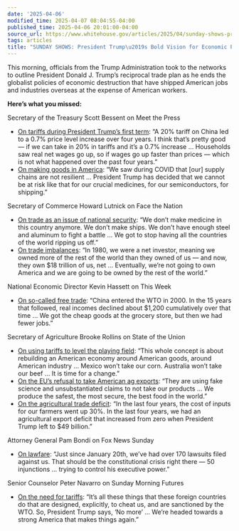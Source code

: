 ```yaml
---
date: '2025-04-06'
modified_time: 2025-04-07 08:04:55-04:00
published_time: 2025-04-06 20:01:00-04:00
source_url: https://www.whitehouse.gov/articles/2025/04/sunday-shows-president-trumps-bold-vision-for-economic-prosperity/
tags: articles
title: "SUNDAY SHOWS: President Trump\u2019s Bold Vision for Economic Prosperity"
---
```

 
This morning, officials from the Trump Administration took to the
networks to outline President Donald J. Trump’s reciprocal trade plan as
he ends the globalist policies of economic destruction that have shipped
American jobs and industries overseas at the expense of American
workers.

**Here’s what you missed:**

Secretary of the Treasury Scott Bessent on Meet the Press

-   [On tariffs during President Trump’s first
    term](https://x.com/RapidResponse47/status/1908880979780862016): “A
    20% tariff on China led to a 0.7% price level increase over four
    years. I think that’s pretty good — if we can take in 20% in tariffs
    and it’s a 0.7% increase … Households saw real net wages go up, so
    if wages go up faster than prices — which is not what happened over
    the past four years.”
-   [On making goods in
    America](https://x.com/RapidResponse47/status/1908879320199680061):
    “We saw during COVID that \[our\] supply chains are not resilient …
    President Trump has decided that we cannot be at risk like that for
    our crucial medicines, for our semiconductors, for shipping.”

Secretary of Commerce Howard Lutnick on Face the Nation

-   [On trade as an issue of national
    security](https://x.com/RapidResponse47/status/1908892078492234008):
    “We don’t make medicine in this country anymore. We don’t make
    ships. We don’t have enough steel and aluminum to fight a battle …
    We got to stop having all the countries of the world ripping us
    off.”
-   [On trade
    imbalances](https://x.com/RapidResponse47/status/1908894715736367457):
    “In 1980, we were a net investor, meaning we owned more of the rest
    of the world than they owned of us — and now, they own $18 trillion
    of us, net … Eventually, we’re not going to own America and we are
    going to be owned by the rest of the world.”

National Economic Director Kevin Hassett on This Week

-   [On so-called free
    trade](https://x.com/RapidResponse47/status/1908883023090659708):
    “China entered the WTO in 2000. In the 15 years that followed, real
    incomes declined about $1,200 cumulatively over that time … We got
    the cheap goods at the grocery store, but then we had fewer jobs.”

Secretary of Agriculture Brooke Rollins on State of the Union

-   [On using tariffs to level the playing
    field](https://x.com/RapidResponse47/status/1908871077519933705):
    “This whole concept is about rebuilding an American economy around
    American goods, around American industry … Mexico won’t take our
    corn. Australia won’t take our beef … It is time for a change.”
-   [On the EU’s refusal to take American ag
    exports](https://x.com/RapidResponse47/status/1908872153388241221):
    “They are using fake science and unsubstantiated claims to not take
    our products … We produce the safest, the most secure, the best food
    in the world.”
-   [On the agricultural trade
    deficit](https://x.com/RapidResponse47/status/1908877745926308245):
    “In the last four years, the cost of inputs for our farmers went up
    30%. In the last four years, we had an agricultural export deficit
    that increased from zero when President Trump left to $49 billion.”

Attorney General Pam Bondi on Fox News Sunday

-   [On
    lawfare](https://x.com/RapidResponse47/status/1908885035815448728):
    “Just since January 20th, we’ve had over 170 lawsuits filed against
    us. That should be the constitutional crisis right there — 50
    injunctions … trying to control his executive power.”

Senior Counselor Peter Navarro on Sunday Morning Futures

-   [On the need for
    tariffs](https://x.com/RapidResponse47/status/1908889065010708884):
    “It’s all these things that these foreign countries do that are
    designed, explicitly, to cheat us, and are sanctioned by the WTO.
    So, President Trump says, ‘No more’ … We’re headed towards a strong
    America that makes things again.”
